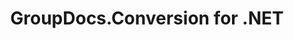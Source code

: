 ---
title: GroupDocs.Conversion for .NET
type: docs
weight: 10
url: /net/
description: GroupDocs.Conversion for .NET API References contain examples, code snippets, and API documentation. It provides namespaces, classes, interfaces, and other API details.
is_root: true
---